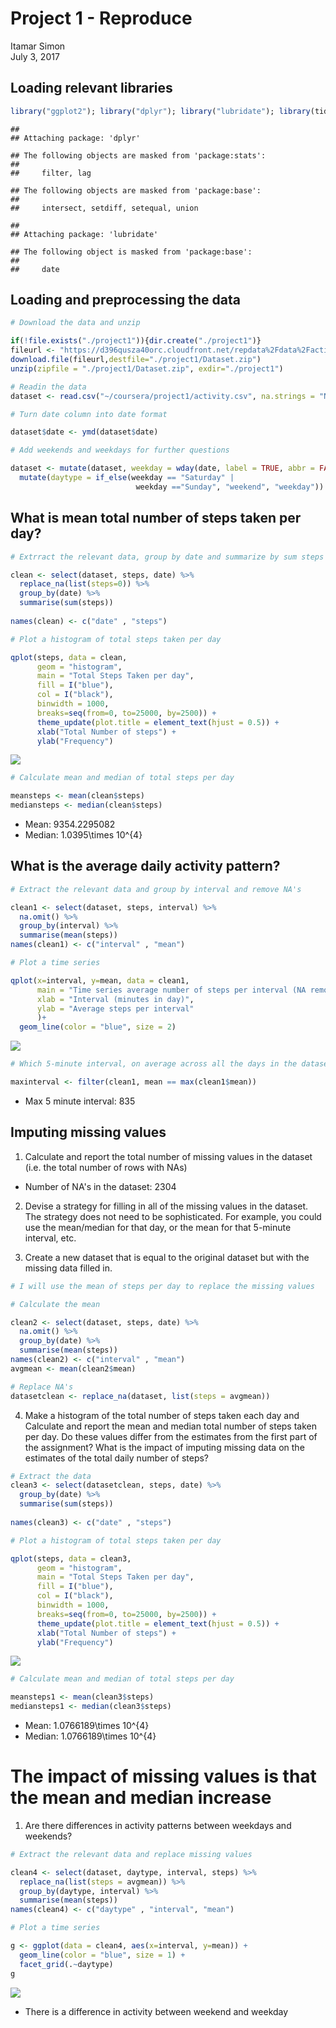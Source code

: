 # Project 1 - Reproduce
Itamar Simon  
July 3, 2017  



## Loading relevant libraries

```r
library("ggplot2"); library("dplyr"); library("lubridate"); library(tidyr)
```

```
## 
## Attaching package: 'dplyr'
```

```
## The following objects are masked from 'package:stats':
## 
##     filter, lag
```

```
## The following objects are masked from 'package:base':
## 
##     intersect, setdiff, setequal, union
```

```
## 
## Attaching package: 'lubridate'
```

```
## The following object is masked from 'package:base':
## 
##     date
```

## Loading and preprocessing the data



```r
# Download the data and unzip

if(!file.exists("./project1")){dir.create("./project1")}
fileurl <- "https://d396qusza40orc.cloudfront.net/repdata%2Fdata%2Factivity.zip"
download.file(fileurl,destfile="./project1/Dataset.zip")
unzip(zipfile = "./project1/Dataset.zip", exdir="./project1")

# Readin the data
dataset <- read.csv("~/coursera/project1/activity.csv", na.strings = "NA", stringsAsFactors = FALSE)

# Turn date column into date format

dataset$date <- ymd(dataset$date)

# Add weekends and weekdays for further questions

dataset <- mutate(dataset, weekday = wday(date, label = TRUE, abbr = FALSE)) %>%
  mutate(daytype = if_else(weekday == "Saturday" | 
                            weekday =="Sunday", "weekend", "weekday"))
```

## What is mean total number of steps taken per day?



```r
# Extrract the relevant data, group by date and summarize by sum steps taken per day

clean <- select(dataset, steps, date) %>% 
  replace_na(list(steps=0)) %>%
  group_by(date) %>%
  summarise(sum(steps))
  
names(clean) <- c("date" , "steps")

# Plot a histogram of total steps taken per day

qplot(steps, data = clean, 
      geom = "histogram", 
      main = "Total Steps Taken per day",
      fill = I("blue"),
      col = I("black"),
      binwidth = 1000,
      breaks=seq(from=0, to=25000, by=2500)) +
      theme_update(plot.title = element_text(hjust = 0.5)) +
      xlab("Total Number of steps") +
      ylab("Frequency") 
```

![](PA1_template_files/figure-html/unnamed-chunk-3-1.png)<!-- -->

```r
# Calculate mean and median of total steps per day

meansteps <- mean(clean$steps)
mediansteps <- median(clean$steps)
```
* Mean: 9354.2295082
* Median: 1.0395\times 10^{4}

## What is the average daily activity pattern?


```r
# Extract the relevant data and group by interval and remove NA's

clean1 <- select(dataset, steps, interval) %>% 
  na.omit() %>%
  group_by(interval) %>%
  summarise(mean(steps))
names(clean1) <- c("interval" , "mean")

# Plot a time series

qplot(x=interval, y=mean, data = clean1,
      main = "Time series average number of steps per interval (NA removed)",
      xlab = "Interval (minutes in day)",
      ylab = "Average steps per interval"
      )+
  geom_line(color = "blue", size = 2)
```

![](PA1_template_files/figure-html/unnamed-chunk-4-1.png)<!-- -->

```r
# Which 5-minute interval, on average across all the days in the dataset, contains the maximum number of steps?

maxinterval <- filter(clean1, mean == max(clean1$mean)) 
```
* Max 5 minute interval: 835

## Imputing missing values

1. Calculate and report the total number of missing values in the dataset (i.e. the total number of rows with NAs)

* Number of NA's in the dataset: 2304

2. Devise a strategy for filling in all of the missing values in the dataset. The strategy does not need to be sophisticated. For example, you could use the mean/median for that day, or the mean for that 5-minute interval, etc.

3. Create a new dataset that is equal to the original dataset but with the missing data filled in.


```r
# I will use the mean of steps per day to replace the missing values

# Calculate the mean

clean2 <- select(dataset, steps, date) %>% 
  na.omit() %>%
  group_by(date) %>%
  summarise(mean(steps))
names(clean2) <- c("interval" , "mean")
avgmean <- mean(clean2$mean)

# Replace NA's
datasetclean <- replace_na(dataset, list(steps = avgmean))
```
4. Make a histogram of the total number of steps taken each day and Calculate and report the mean and median total number of steps taken per day. Do these values differ from the estimates from the first part of the assignment? What is the impact of imputing missing data on the estimates of the total daily number of steps?


```r
# Extract the data
clean3 <- select(datasetclean, steps, date) %>% 
  group_by(date) %>%
  summarise(sum(steps))
  
names(clean3) <- c("date" , "steps")

# Plot a histogram of total steps taken per day

qplot(steps, data = clean3, 
      geom = "histogram", 
      main = "Total Steps Taken per day",
      fill = I("blue"),
      col = I("black"),
      binwidth = 1000,
      breaks=seq(from=0, to=25000, by=2500)) +
      theme_update(plot.title = element_text(hjust = 0.5)) +
      xlab("Total Number of steps") +
      ylab("Frequency") 
```

![](PA1_template_files/figure-html/unnamed-chunk-6-1.png)<!-- -->

```r
# Calculate mean and median of total steps per day

meansteps1 <- mean(clean3$steps)
mediansteps1 <- median(clean3$steps)
```
* Mean: 1.0766189\times 10^{4}
* Median: 1.0766189\times 10^{4}

# The impact of missing values is that the mean and median increase

1. Are there differences in activity patterns between weekdays and weekends?


```r
# Extract the relevant data and replace missing values

clean4 <- select(dataset, daytype, interval, steps) %>%
  replace_na(list(steps = avgmean)) %>%
  group_by(daytype, interval) %>%
  summarise(mean(steps))
names(clean4) <- c("daytype" , "interval", "mean")

# Plot a time series

g <- ggplot(data = clean4, aes(x=interval, y=mean)) +
  geom_line(color = "blue", size = 1) +
  facet_grid(.~daytype)
g
```

![](PA1_template_files/figure-html/unnamed-chunk-7-1.png)<!-- -->


* There is a difference in activity between weekend and weekday
